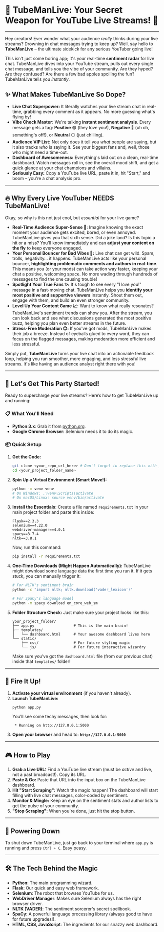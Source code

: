 # 🚀 TubeManLive: Your Secret Weapon for YouTube Live Streams\! 🚀

-----

Hey creators\! Ever wonder what your audience *really* thinks during your live streams? Drowning in chat messages trying to keep up? Well, say hello to **TubeManLive** – the ultimate sidekick for any serious YouTuber going live\!

This isn't just some boring app; it's your real-time **sentiment radar** for live chat. TubeManLive dives into your YouTube stream, pulls out every single chat message, and tells you the vibe of your community. Are they hyped? Are they confused? Are there a few bad apples spoiling the fun? TubeManLive tells you *instantly*.

## ✨ What Makes TubeManLive So Dope?

  * **Live Chat Superpower:** It literally watches your live stream chat in real-time, grabbing every comment as it appears. No more guessing what's flying by\!
  * **Vibe Check Master:** We're talking **instant sentiment analysis**. Every message gets a tag: **Positive** 🟢 (they love you\!), **Negative** 🔴 (uh oh, something's off\!), or **Neutral** ⚪ (just chilling).
  * **Audience VIP List:** Not only does it tell you *what* people are saying, but it also tracks *who* is saying it. See your biggest fans and, well, those who might need a time-out.
  * **Dashboard of Awesomeness:** Everything's laid out on a clean, real-time dashboard. Watch messages roll in, see the overall mood shift, and get a quick glance at your chat champions and villains.
  * **Seriously Easy:** Copy a YouTube live URL, paste it in, hit "Start," and boom – you're a chat analysis pro.

-----

## 🔥 Why Every Live YouTuber NEEDS TubeManLive\!

Okay, so why is this not just cool, but *essential* for your live game?

  * **Real-Time Audience Super-Sense 🧠:** Imagine knowing the exact moment your audience gets excited, bored, or even annoyed. TubeManLive gives you that sixth sense. Did a joke land? Is this topic a hit or a miss? You'll know immediately and can **adjust your content on the fly** to keep everyone engaged.
  * **Your Personal Bouncer for Bad Vibes 🚫:** Live chat can get wild. Spam, trolls, negativity... it happens. TubeManLive acts like your personal bouncer, **highlighting problematic comments and authors in real-time**. This means you (or your mods) can take action way faster, keeping your chat a positive, welcoming space. No more wading through hundreds of messages to find the one causing trouble\!
  * **Spotlight Your True Fans ✨:** It's tough to see every "I love you\!" message in a fast-moving chat. TubeManLive helps you **identify your most positive and supportive viewers** instantly. Shout them out, engage with them, and build an even stronger community.
  * **Level Up Your Content Game 📈:** Want to know what really resonates? TubeManLive's sentiment trends can show you. After the stream, you can look back and see what discussions generated the most positive buzz, helping you plan even better streams in the future.
  * **Stress-Free Moderation 😌:** If you've got mods, TubeManLive makes their job a breeze. Instead of eyeballs glued to every word, they can focus on the flagged messages, making moderation more efficient and less stressful.

Simply put, **TubeManLive** turns your live chat into an actionable feedback loop, helping you run smoother, more engaging, and less stressful live streams. It's like having an audience analyst right there with you\!

-----

## 🚀 Let's Get This Party Started\!

Ready to supercharge your live streams? Here’s how to get TubeManLive up and running:

### 📋 What You'll Need

  * **Python 3.x**: Grab it from [python.org](https://www.python.org/downloads/).
  * **Google Chrome Browser**: Selenium needs it to do its magic.

### 📦 Quick Setup

1.  **Get the Code:**

    ```bash
    git clone <your_repo_url_here> # Don't forget to replace this with your actual repo URL!
    cd <your_project_folder_name>
    ```

2.  **Spin Up a Virtual Environment (Smart Move\!):**

    ```bash
    python -m venv venv
    # On Windows: .\venv\Scripts\activate
    # On macOS/Linux: source venv/bin/activate
    ```

3.  **Install the Essentials:**
    Create a file named `requirements.txt` in your main project folder and paste this inside:

    ```
    Flask==2.3.3
    selenium==4.22.0
    webdriver-manager==4.0.1
    spacy==3.7.4
    nltk==3.8.1
    ```

    Now, run this command:

    ```bash
    pip install -r requirements.txt
    ```

4.  **One-Time Downloads (Might Happen Automatically):**
    TubeManLive might download some language data the first time you run it. If it gets stuck, you can manually trigger it:

    ```bash
    # For NLTK's sentiment brain
    python -c "import nltk; nltk.download('vader_lexicon')"

    # For SpaCy's language model
    python -m spacy download en_core_web_sm
    ```

5.  **Folder Structure Check:**
    Just make sure your project looks like this:

    ```
    your_project_folder/
    ├── app.py                  # This is the main brain!
    ├── templates/
    │   └── dashboard.html      # Your awesome dashboard lives here
    └── static/
        ├── css/                # For future styling magic
        └── js/                 # For future interactive wizardry
    ```

    Make sure you've got the `dashboard.html` file (from our previous chat) inside that `templates/` folder\!

-----

## 🚀 Fire It Up\!

1.  **Activate your virtual environment** (if you haven't already).
2.  **Launch TubeManLive:**
    ```bash
    python app.py
    ```
    You'll see some techy messages, then look for:
    ```
     * Running on http://127.0.0.1:5000
    ```
3.  **Open your browser** and head to:
    **`http://127.0.0.1:5000`**

-----

## 🎮 How to Play

1.  **Grab a Live URL:** Find a YouTube live stream (must be *active* and live, not a past broadcast\!). Copy its URL.
2.  **Paste & Go:** Paste that URL into the input box on the TubeManLive dashboard.
3.  **Hit "Start Scraping":** Watch the magic happen\! The dashboard will start filling with live chat messages, color-coded by sentiment.
4.  **Monitor & Mingle:** Keep an eye on the sentiment stats and author lists to get the pulse of your community.
5.  **"Stop Scraping":** When you're done, just hit the stop button.

-----

## 🛑 Powering Down

To shut down TubeManLive, just go back to your terminal where `app.py` is running and press `Ctrl + C`. Easy peasy.

-----

## 🛠️ The Tech Behind the Magic

  * **Python**: The main programming wizard.
  * **Flask**: Our quick and easy web framework.
  * **Selenium**: The robot that browses YouTube for us.
  * **WebDriver Manager**: Makes sure Selenium always has the right browser driver.
  * **NLTK (VADER)**: The sentiment sorcerer's secret spellbook.
  * **SpaCy**: A powerful language processing library (always good to have for future upgrades\!).
  * **HTML, CSS, JavaScript**: The ingredients for our snazzy web dashboard.

